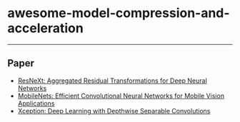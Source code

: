# awesome-model-compression-and-acceleration
---
## Paper
- [ResNeXt: Aggregated Residual Transformations for Deep Neural Networks](https://arxiv.org/pdf/1611.05431.pdf)
- [MobileNets: Efficient Convolutional Neural Networks for Mobile Vision Applications](https://arxiv.org/pdf/1704.04861.pdf)
- [Xception: Deep Learning with Depthwise Separable Convolutions](https://arxiv.org/pdf/1610.02357.pdf)
